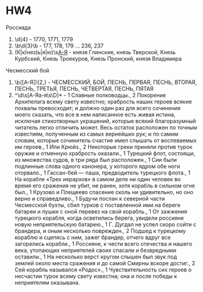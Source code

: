 # HW4
Россиада
1. \d{4} - 1770, 1771, 1779
2. \b\d{3}\b - 177, 178, 179 ... 236, 237
3. (К|к)няз(ь|я|ю)\s[А-Я](\w{7,10}) - князя Глинские, князь Тверской, Князь Курбский, Князь Троекуров, Князь Пронский, князя Владимира

Чесмесский бой
1. \b([А-Я]){2,} - ЧЕСМЕССКИЙ, БОЙ, ПЕСНЬ, ПЕРВАЯ, ПЕСНЬ, ВТОРАЯ, ПЕСНЬ, ТРЕТЬЯ, ПЕСНЬ, ЧЕТВЕРТАЯ, ПЕСНЬ, ПЯТАЯ
2. ^\d\s[А-Яа-я\s\D]* - 1 Славные полководцы., 2 Покорение Архипелага всему свету известно; храбрость наших героев всякие похвалы превосходит; и должно один раз для всего сочинения моего сказать, что все в нем написанное есть живая истина, исключая стихотворных украшений, которые всякий благоразумный читатель легко отличить может. Весь остаток расположен по точным известиям, полученным из самых вернейших рук; и по самим словам, которые сочинитель счастие имел слышать от воспеваемых им героев., 1 Или Крюйз., 2 Некоторые греки приняли против турок оружие и отменную храбрость оказали., 1 Турецкий флот, состоящи, из множества судов, в три ряда был расположен., 1 Сии были подлинные слова одного канонера, у которого ядром обе ноги оторвало., 1 Гассан-бей — паша, предводитель турецкого флота., 1 На корабле «Трех иерархов» в самом деле ни один человек во время его сражения не убит, не ранен, хотя корабль в сильном огне был., 1 Крузово и Плещеево спасение сколь ни удивительно, но оно верно и справедливо., 1 Будучи послан к северной части Чесмесской бухты, сбил турков с поставленной ими на береге батареи и пушки с оной перевез на свой корабль., 1 От зажжения турецкого корабля, когда осветились берега, увидели россияне новую неприятельскую батарею., 1 Г. Дугдал не успел скоро сойти с брандера, и оным несколько поврежден., 2 Подшед к турецкому кораблю и сцепясь с ним, зажег брандер, отчего вдруг все загорелись корабли., 1 Россияне, к чести всего отечества и нашего века, утопающих неприятелей своих спасали и безвредными оставили., 1 На несколько верст кругом слышен был звук под землей около места сражения и до самой Смирны вскоре достиг., 2 Сей корабль назывался «Родос»., 1 Чувствительность сих героев о несчастии турок всему свету известна; она и после победы к неприятелям оказывана.






